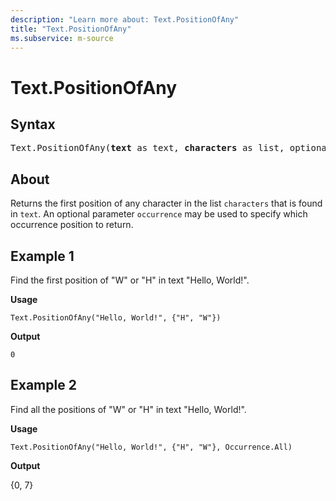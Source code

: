 ```yaml
---
description: "Learn more about: Text.PositionOfAny"
title: "Text.PositionOfAny"
ms.subservice: m-source
---
```

# Text.PositionOfAny

## Syntax

<pre>
Text.PositionOfAny(<b>text</b> as text, <b>characters</b> as list, optional <b>occurrence</b> as nullable number) as any
</pre>
  
## About

Returns the first position of any character in the list `characters` that is found in `text`. An optional parameter `occurrence` may be used to specify which occurrence position to return.

## Example 1

Find the first position of "W" or "H" in text "Hello, World!".

**Usage**

```powerquery-m
Text.PositionOfAny("Hello, World!", {"H", "W"})
```

**Output**

`0`

## Example 2

Find all the positions of "W" or "H" in text "Hello, World!".

**Usage**

```powerquery-m
Text.PositionOfAny("Hello, World!", {"H", "W"}, Occurrence.All)
```

**Output**

{0, 7}
